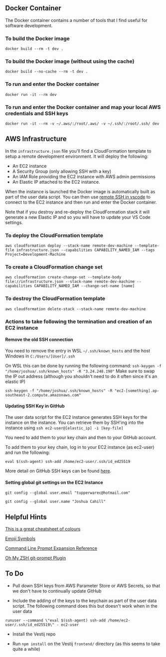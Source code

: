 ## Docker Container

The Docker container contains a number of tools that I find useful for software development.

### To build the Docker image

`docker build --rm -t dev .`

### To build the Docker image (without using the cache)

`docker build --no-cache --rm -t dev .`

### To run and enter the Docker container

`docker run -it --rm dev`

### To run and enter the Docker container and map your local AWS credentials and SSH keys

`docker run -it --rm -v ~/.aws/:/root/.aws/ -v ~/.ssh/:/root/.ssh/ dev`

## AWS Infrastructure

In the `infrastructure.json` file you'll find a CloudFormation template to setup a remote development environment.
It will deploy the following:

- An EC2 instance
- A Security Group (only allowing SSH with a key)
- An IAM Role providing the EC2 instance with AWS admin permissions
- An Elastic IP attached to the EC2 instance.

When the instance is launched the Docker image is automatically built as part of the user data script. You can then use [remote SSH in vscode](https://code.visualstudio.com/docs/remote/ssh) to connect to the EC2 instance and then run and enter the Docker container.

Note that if you destroy and re-deploy the CloudFormation stack it will generate a new Elastic IP and so you will have to update your VS Code settings.

### To deploy the CloudFormation template

`aws cloudformation deploy --stack-name remote-dev-machine --template-file infrastructure.json --capabilities CAPABILITY_NAMED_IAM --tags Project=Development-Machine`

### To create a CloudFormation change set

`aws cloudformation create-change-set --template-body file://infrastructure.json --stack-name remote-dev-machine --capabilities CAPABILITY_NAMED_IAM --change-set-name [name]`

### To destroy the CloudFormation template

`aws cloudformation delete-stack --stack-name remote-dev-machine`

### Actions to take following the termination and creation of an EC2 instance

#### Remove the old SSH connection

You need to remove the entry in WSL `~/.ssh/known_hosts` and the host Windows in `C:/Users/[User]/.ssh`

On WSL this can be done by running the following command: `ssh-keygen -f "/home/joshua/.ssh/known_hosts" -R "3.24.248.190"`
Make sure to swap the IP out address (although you shouldn't need to do it often since it's an elastic IP)

`ssh-keygen -f "/home/joshua/.ssh/known_hosts" -R "ec2-[something].ap-southeast-2.compute.amazonaws.com"`

#### Updating SSH Key in GitHub

The user data script for the EC2 instance generates SSH keys for the instance on the instance.
You can retrieve them by SSH'ing into the instance using `ssh ec2-user@[elastic_ip] -i [key-file]`

You need to add them to your key chain and then to your GitHub account.

To add them to your key chain, log in to your EC2 instance (as ec2-user) and run the following:

`eval $(ssh-agent) ssh-add /home/ec2-user/.ssh/id_ed25519`

More detail on GitHub SSH keys can be found [here](https://docs.github.com/en/authentication/connecting-to-github-with-ssh/generating-a-new-ssh-key-and-adding-it-to-the-ssh-agent).

#### Setting global git settings on the EC2 Instance

`git config --global user.email "tupperwarec@hotmail.com"`

`git config --global user.name "Joshua Cahill"`

## Helpful Hints

[This is a great cheatsheet of colours](https://jonasjacek.github.io/colors/)

[Emoji Symbols](https://getemoji.com/)

[Command Line Prompt Expansion Reference](https://zsh.sourceforge.io/Doc/Release/Prompt-Expansion.html)

[Oh My ZSH git-prompt Plugin](https://github.com/ohmyzsh/ohmyzsh/tree/master/plugins/git-prompt)

## To Do

- Pull down SSH keys from AWS Parameter Store or AWS Secrets, so that we don't have to continually update GitHub

- Include the adding of the keys to the keychain as part of the user data script. The following command does this but doesn't work when in the user data

`runuser --command \"eval $(ssh-agent) ssh-add /home/ec2-user/.ssh/id_ed25519\" - ec2-user`

- Install the Vestij repo

- Run `npm install` on the Vestij `frontend/` directory (as this seems to take quite a while)
